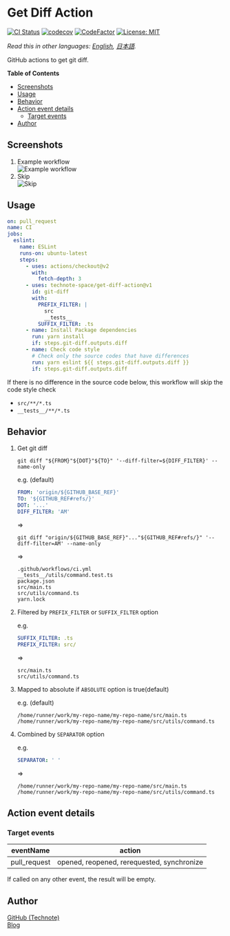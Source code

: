 # Get Diff Action

[![CI Status](https://github.com/technote-space/get-diff-action/workflows/CI/badge.svg)](https://github.com/technote-space/get-diff-action/actions)
[![codecov](https://codecov.io/gh/technote-space/get-diff-action/branch/master/graph/badge.svg)](https://codecov.io/gh/technote-space/get-diff-action)
[![CodeFactor](https://www.codefactor.io/repository/github/technote-space/get-diff-action/badge)](https://www.codefactor.io/repository/github/technote-space/get-diff-action)
[![License: MIT](https://img.shields.io/badge/License-MIT-blue.svg)](https://github.com/technote-space/get-diff-action/blob/master/LICENSE)

*Read this in other languages: [English](README.md), [日本語](README.ja.md).*

GitHub actions to get git diff.

<!-- START doctoc generated TOC please keep comment here to allow auto update -->
<!-- DON'T EDIT THIS SECTION, INSTEAD RE-RUN doctoc TO UPDATE -->
**Table of Contents**

- [Screenshots](#screenshots)
- [Usage](#usage)
- [Behavior](#behavior)
- [Action event details](#action-event-details)
  - [Target events](#target-events)
- [Author](#author)

<!-- END doctoc generated TOC please keep comment here to allow auto update -->

## Screenshots
1. Example workflow  
   ![Example workflow](https://raw.githubusercontent.com/technote-space/get-diff-action/images/workflow.png)
1. Skip  
   ![Skip](https://raw.githubusercontent.com/technote-space/get-diff-action/images/skip.png)

## Usage
```yaml
on: pull_request
name: CI
jobs:
  eslint:
    name: ESLint
    runs-on: ubuntu-latest
    steps:
      - uses: actions/checkout@v2
        with:
          fetch-depth: 3
      - uses: technote-space/get-diff-action@v1
        id: git-diff
        with:
          PREFIX_FILTER: |
            src
            __tests__
          SUFFIX_FILTER: .ts
      - name: Install Package dependencies
        run: yarn install
        if: steps.git-diff.outputs.diff
      - name: Check code style
        # Check only the source codes that have differences
        run: yarn eslint ${{ steps.git-diff.outputs.diff }}
        if: steps.git-diff.outputs.diff
```

If there is no difference in the source code below, this workflow will skip the code style check
- `src/**/*.ts`
- `__tests__/**/*.ts`

## Behavior
1. Get git diff

   ```shell script
   git diff "${FROM}"${DOT}"${TO}" '--diff-filter=${DIFF_FILTER}' --name-only
   ```

   e.g. (default)
   ```yaml
   FROM: 'origin/${GITHUB_BASE_REF}'
   TO: '${GITHUB_REF#refs/}'
   DOT: '...'
   DIFF_FILTER: 'AM'
   ```
   =>
   ```shell script
   git diff "origin/${GITHUB_BASE_REF}"..."${GITHUB_REF#refs/}" '--diff-filter=AM' --name-only
   ```
   =>
   ```
   .github/workflows/ci.yml
   __tests__/utils/command.test.ts
   package.json
   src/main.ts
   src/utils/command.ts
   yarn.lock
   ```

1. Filtered by `PREFIX_FILTER` or `SUFFIX_FILTER` option

   e.g.
   ```yaml
   SUFFIX_FILTER: .ts
   PREFIX_FILTER: src/
   ```
   =>
   ```
   src/main.ts
   src/utils/command.ts
   ```

1. Mapped to absolute if `ABSOLUTE` option is true(default)

   e.g. (default)
   ```
   /home/runner/work/my-repo-name/my-repo-name/src/main.ts
   /home/runner/work/my-repo-name/my-repo-name/src/utils/command.ts
   ```

1. Combined by `SEPARATOR` option

   e.g.
   ```yaml
   SEPARATOR: ' '
   ```
   =>
   ```
   /home/runner/work/my-repo-name/my-repo-name/src/main.ts /home/runner/work/my-repo-name/my-repo-name/src/utils/command.ts
   ```

## Action event details
### Target events
| eventName | action |
|:---:|:---:|
|pull_request|opened, reopened, rerequested, synchronize|

If called on any other event, the result will be empty.

## Author
[GitHub (Technote)](https://github.com/technote-space)  
[Blog](https://technote.space)
